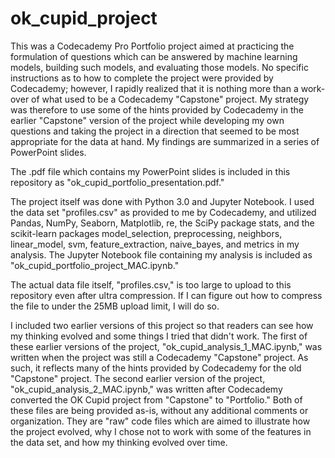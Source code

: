 # ok_cupid_project

This was a Codecademy Pro Portfolio project aimed at practicing the formulation of questions which can be answered by machine learning models, building such models, and evaluating those models. No specific instructions as to how to complete the project were provided by Codecademy; however, I rapidly realized that it is nothing more than a work-over of what used to be a Codecademy "Capstone" project. My strategy was therefore to use some of the hints provided by Codecademy in the earlier "Capstone" version of the project while developing my own questions and taking the project in a direction that seemed to be most appropriate for the data at hand. My findings are summarized in a series of PowerPoint slides.

The .pdf file which contains my PowerPoint slides is included in this repository as "ok_cupid_portfolio_presentation.pdf."

The project itself was done with Python 3.0 and Jupyter Notebook. I used the data set "profiles.csv" as provided to me by Codecademy, and utilized Pandas, NumPy, Seaborn, Matplotlib, re, the SciPy package stats, and the scikit-learn packages model_selection, preprocessing, neighbors, linear_model, svm, feature_extraction, naive_bayes, and metrics in my analysis. The Jupyter Notebook file containing my analysis is included as "ok_cupid_portfolio_project_MAC.ipynb."

The actual data file itself, "profiles.csv," is too large to upload to this repository even after ultra compression. If I can figure out how to compress the file to under the 25MB upload limit, I will do so. 

I included two earlier versions of this project so that readers can see how my thinking evolved and some things I tried that didn't work. The first of these earlier versions of the project, "ok_cupid_analysis_1_MAC.ipynb," was written when the project was still a Codecademy "Capstone" project. As such, it reflects many of the hints provided by Codecademy for the old "Capstone" project. The second earlier version of the project, "ok_cupid_analysis_2_MAC.ipynb," was written after Codecademy converted the OK Cupid project from "Capstone" to "Portfolio." Both of these files are being provided as-is, without any additional comments or organization. They are "raw" code files which are aimed to illustrate how the project evolved, why I chose not to work with some of the features in the data set, and how my thinking evolved over time.
